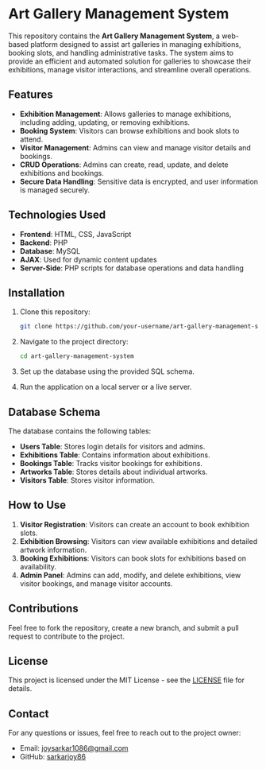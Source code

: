 
# Art Gallery Management System

This repository contains the **Art Gallery Management System**, a web-based platform designed to assist art galleries in managing exhibitions, booking slots, and handling administrative tasks. The system aims to provide an efficient and automated solution for galleries to showcase their exhibitions, manage visitor interactions, and streamline overall operations.

## Features

- **Exhibition Management**: Allows galleries to manage exhibitions, including adding, updating, or removing exhibitions.
- **Booking System**: Visitors can browse exhibitions and book slots to attend.
- **Visitor Management**: Admins can view and manage visitor details and bookings.
- **CRUD Operations**: Admins can create, read, update, and delete exhibitions and bookings.
- **Secure Data Handling**: Sensitive data is encrypted, and user information is managed securely.

## Technologies Used

- **Frontend**: HTML, CSS, JavaScript
- **Backend**: PHP
- **Database**: MySQL
- **AJAX**: Used for dynamic content updates
- **Server-Side**: PHP scripts for database operations and data handling

## Installation

1. Clone this repository:
   ```bash
   git clone https://github.com/your-username/art-gallery-management-system.git
   ```

2. Navigate to the project directory:
   ```bash
   cd art-gallery-management-system
   ```

3. Set up the database using the provided SQL schema.

4. Run the application on a local server or a live server.

## Database Schema

The database contains the following tables:
- **Users Table**: Stores login details for visitors and admins.
- **Exhibitions Table**: Contains information about exhibitions.
- **Bookings Table**: Tracks visitor bookings for exhibitions.
- **Artworks Table**: Stores details about individual artworks.
- **Visitors Table**: Stores visitor information.

## How to Use

1. **Visitor Registration**: Visitors can create an account to book exhibition slots.
2. **Exhibition Browsing**: Visitors can view available exhibitions and detailed artwork information.
3. **Booking Exhibitions**: Visitors can book slots for exhibitions based on availability.
4. **Admin Panel**: Admins can add, modify, and delete exhibitions, view visitor bookings, and manage visitor accounts.

## Contributions

Feel free to fork the repository, create a new branch, and submit a pull request to contribute to the project.

## License

This project is licensed under the MIT License - see the [LICENSE](LICENSE) file for details.

## Contact

For any questions or issues, feel free to reach out to the project owner:
- Email: [joysarkar1086@gmail.com](mailto:joysarkar1086@gmail.com)
- GitHub: [sarkarjoy86](https://github.com/sarkarjoy86)
